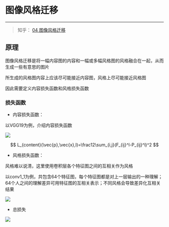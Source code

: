 # 图像风格迁移

---

> 知乎： [04 图像风格迁移](https://zhuanlan.zhihu.com/p/44165451)

## 原理

图像风格迁移是将一幅内容图的内容和一幅或多幅风格图的风格融合在一起，从而生成一些有意思的图片

所生成的风格图内容上应该尽可能接近内容图，风格上尽可能接近风格图

因此需要定义内容损失函数和风格损失函数

### 损失函数

+ 内容损失函数：

以VGG19为例，介绍内容损失函数

![](https://i.loli.net/2019/03/11/5c86662612712.png)




$$
L_{content}(\vec{p},\vec{x},l)=\frac12\sum_{i,j}(F_{ij}^l-P_{ij}^l)^2
$$

+ 风格损失函数：

风格难以说清，这里使用卷积层各个特征图之间的互相关作为风格

以conv1_1为例，共包含64个特征图，每个特征图都是对上一层输出的一种理解；64个人之间的理解差异可用特征图的互相关表示；不同风格会导致差异化互相关结果

![](https://i.loli.net/2019/03/11/5c86664579d31.png)

+ 总损失

![](https://i.loli.net/2019/03/11/5c86667766234.png)